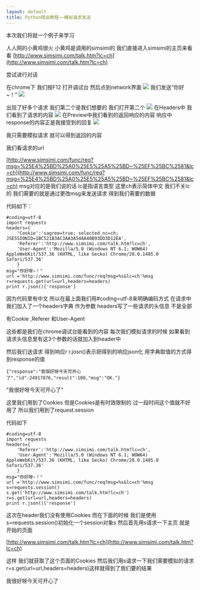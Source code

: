 ```yaml
---
layout: default
title: Python爬虫教程——模拟请求发送
---
```

本次我们将就一个例子来学习

人人网的小黄鸡很火 小黄鸡是调用的simsimi的 我们直接进入simsimi的主页来看看
[http://www.simsimi.com/talk.htm?lc=ch](http://www.simsimi.com/talk.htm?lc=ch)

尝试进行对话

在chrome下 我们按F12 打开调试台 然后点到network界面
![](http://bcs.duapp.com/blog-pyiner/1.png?sign=MBO:528b10b38a1b368b5a572d8d459f541b:FKBpMP6hPFF1HvvqQaznpVyOQFo%3D&response-content-disposition=filename*=utf8''1.png&response-cache-control=private)
我们发送“你好~！”
![](http://bcs.duapp.com/blog-pyiner/2.png?sign=MBO:528b10b38a1b368b5a572d8d459f541b:BDvGc5k1jHzEL52mQpyZGEwc8lE%3D&response-content-disposition=filename*=utf8''2.png&response-cache-control=private)

出现了好多个请求 我们第二个是我们想要的 我们打开第二个
![](http://bcs.duapp.com/blog-pyiner/3.png?sign=MBO:528b10b38a1b368b5a572d8d459f541b:A2FXfxMRML2S36LD5XlPPhQlxis%3D&response-content-disposition=filename*=utf8''3.png&response-cache-control=private)
在Headers中 我们看到了请求的内容
![](http://bcs.duapp.com/blog-pyiner/4.png?sign=MBO:528b10b38a1b368b5a572d8d459f541b:5d6f%2BgGHS2yji%2FjPWtK7wRIekmo%3D&response-content-disposition=filename*=utf8''4.png&response-cache-control=private)
在Preview中我们看到的返回响应的内容
响应中response的内容正是我接受到的回复
![](http://bcs.duapp.com/blog-pyiner/5.png?sign=MBO:528b10b38a1b368b5a572d8d459f541b:ywIxUhryv2ULbAg7B0jzcU%2BM%2BT8%3D&response-content-disposition=filename*=utf8''5.png&response-cache-control=private)


我只需要模拟请求  就可以得到返回的内容

我们看请求的url

[http://www.simsimi.com/func/req?msg=%25E4%25BD%25A0%25E5%25A5%25BD~%25EF%25BC%2581&lc=ch](http://www.simsimi.com/func/req?msg=%25E4%25BD%25A0%25E5%25A5%25BD~%25EF%25BC%2581&lc=ch)
msg对应的是我们说的话  lc是指语言类型 这里ch表示简体中文
我们不关lc的 我们需要的就是通过更改msg来发送请求 得到我们需要的数据

代码如下：

	#coding=utf-8
	import requests
	headers={
	    'Cookie':'sagree=true; selected_nc=ch; JSESSIONID=1BC521B3AC3AA3A548A40B93DD3D12EA',
	    'Referer':'http://www.simsimi.com/talk.htm?lc=ch',
	    'User-Agent':'Mozilla/5.0 (Windows NT 6.1; WOW64) AppleWebKit/537.36 (KHTML, like Gecko) Chrome/28.0.1485.0 Safari/537.36'
	    }
	msg="你好呀~！"
	url ='http://www.simsimi.com/func/req?msg=%s&lc=ch'%msg
	r=requests.get(url=url,headers=headers)
	print r.json()['response']

因为代码里有中文 所以在最上面我们用#coding=utf-8来明确编码方式
在请求中 我们加入了一个headers字典 作为参数 headers写了一些请求的头信息 不是全部

有Cookie ,Referer 和User-Agent

这些都是我们在chrome调试台能看到的内容 每次我们模拟请求的时候 如果看到请求头信息里有这3个参数的话就加入到header中

然后我们送请求 得到响应r r.josn()表示把得到的响应json化 用字典取值的方式得到response的值

	{"response":"我很好呀今天可开心了","id":24917876,"result":100,"msg":"OK."}

"我很好呀今天可开心了"

这里我们用到了Cookies 但是Cookies是有时效限制的 过一段时间这个值就不好用了 所以我们用到了request.session

代码如下

	#coding=utf-8
	import requests
	headers={
	    'Referer':'http://www.simsimi.com/talk.htm?lc=ch',
	    'User-Agent':'Mozilla/5.0 (Windows NT 6.1; WOW64) AppleWebKit/537.36 (KHTML, like Gecko) Chrome/28.0.1485.0 Safari/537.36'
	    }
	msg="你好呀~！"
	url ='http://www.simsimi.com/func/req?msg=%s&lc=ch'%msg
	s=requests.session()
	s.get('http://www.simsimi.com/talk.htm?lc=ch')
	r=s.get(url=url,headers=headers)
	print r.json()['response']

这次在header我们没有使用Cookies 而在下面的时候 我们是使用s=requests.session()初始化一个session对象s
然后首先用s请求一下主页 就是开始的页面

[http://www.simsimi.com/talk.htm?lc=ch](http://www.simsimi.com/talk.htm?lc=ch)

这样 我们就获取了这个页面的Cookies 然后我们用s请求一下我们需要模拟的请求r=s.get(url=url,headers=headers)这样就得到了我们要的结果
    
我很好呀今天可开心了
